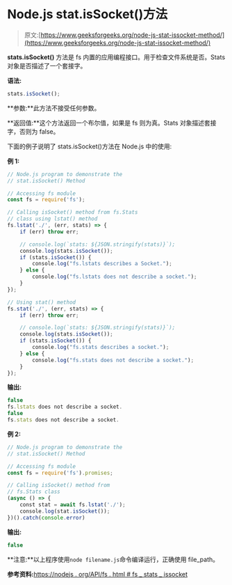 # Node.js stat.isSocket()方法

> 原文:[https://www.geeksforgeeks.org/node-js-stat-issocket-method/](https://www.geeksforgeeks.org/node-js-stat-issocket-method/)

**stats.isSocket()** 方法是 fs 内置的应用编程接口。用于检查文件系统是否。Stats 对象是否描述了一个套接字。

**语法:**

```js
stats.isSocket();
```

**参数:**此方法不接受任何参数。

**返回值:**这个方法返回一个布尔值，如果是 fs 则为真。Stats 对象描述套接字，否则为 false。

下面的例子说明了 stats.isSocket()方法在 Node.js 中的使用:

**例 1:**

```js
// Node.js program to demonstrate the   
// stat.isSocket() Method

// Accessing fs module
const fs = require('fs');

// Calling isSocket() method from fs.Stats
// class using lstat() method
fs.lstat('./', (err, stats) => {
    if (err) throw err;

    // console.log(`stats: ${JSON.stringify(stats)}`);
    console.log(stats.isSocket());
    if (stats.isSocket()) {
        console.log("fs.lstats describes a Socket.");
    } else {
        console.log("fs.lstats does not describe a socket.");
    }
});

// Using stat() method
fs.stat('./', (err, stats) => {
    if (err) throw err;

    // console.log(`stats: ${JSON.stringify(stats)}`);
    console.log(stats.isSocket());
    if (stats.isSocket()) {
        console.log("fs.stats describes a socket.");
    } else {
        console.log("fs.stats does not describe a socket.");
    }
});
```

**输出:**

```js
false
fs.lstats does not describe a socket.
false
fs.stats does not describe a socket.

```

**例 2:**

```js
// Node.js program to demonstrate the   
// stat.isSocket() Method

// Accessing fs module
const fs = require('fs').promises;

// Calling isSocket() method from
// fs.Stats class
(async () => {
    const stat = await fs.lstat('./');
    console.log(stat.isSocket());
})().catch(console.error)
```

**输出:**

```js
false

```

**注意:**以上程序使用`node filename.js`命令编译运行，正确使用 file_path。

**参考资料:**[https://nodejs . org/API/fs . html # fs _ stats _ issocket](https://nodejs.org/api/fs.html#fs_stats_issocket)